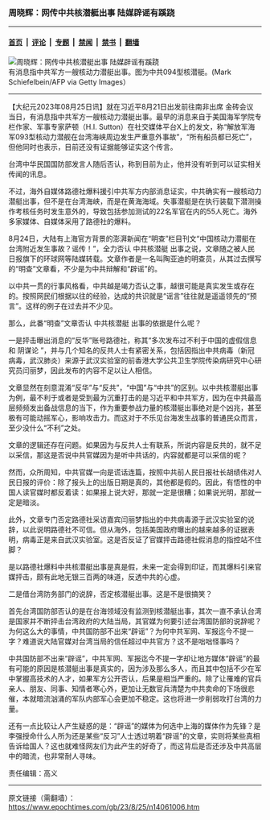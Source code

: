 ### 周晓辉：网传中共核潜艇出事 陆媒辟谣有蹊跷

---

#### [首页](../../../..?n14061006) &nbsp;|&nbsp; [评论](../../../../../epoch-comment?n14061006) &nbsp;|&nbsp; [专题](../../../../../epoch-special?n14061006) &nbsp;|&nbsp; [禁闻](../../../../../epoch-news?n14061006) &nbsp;|&nbsp; [禁书](../../../../../books?n14061006) &nbsp;|&nbsp; [翻墙](https://github.com/gfw-breaker/nogfw/blob/master/README.md?n14061006)


<div><img alt="周晓辉：网传中共核潜艇出事 陆媒辟谣有蹊跷" class="attachment-djy_600_400 size-djy_600_400 wp-post-image" src="https://i.epochtimes.com/assets/uploads/2021/12/id13420093-GettyImages-1138905975-600x400@1200x1200.jpg"/>
<div class="caption">
 有消息指中共军方一艘核动力潜艇出事。图为中共094型核潜艇。(Mark Schiefelbein/AFP via Getty Images）
</div></div><hr/><div class="post_content" id="artbody" itemprop="articleBody">
 <!-- article content begin -->
 <p>
  【大纪元2023年08月25日讯】就在习近平8月21日出发前往南非出席
  <ok href="https://www.epochtimes.com/gb/tag/%E9%87%91%E7%A0%96%E4%BC%9A%E8%AE%AE.html">
   金砖会议
  </ok>
  当日，有消息指中共军方一艘核动力潜艇出事。最早的消息来自于美国海军学院专栏作家、军事专家萨顿（H.I. Sutton）在社交媒体平台X上的发文，称“解放军海军093型核动力潜舰在台湾海峡周边发生严重意外事故”，“所有船员都已死亡”，但他同时也表示，目前还没有证据能够证实这个传言。
 </p>
 <p>
  台湾中华民国国防部发言人随后否认，称到目前为止，他并没有听到可以证实相关传闻的讯息。
 </p>
 <p>
  不过，海外自媒体路德社爆料援引中共军方内部消息证实，中共确实有一艘核动力潜艇出事，但不是在台湾海峡，而是在黄海海域。失事潜艇是在执行装载下潜测操作考核任务时发生意外的，导致包括参加测试的22名军官在内的55人死亡。海外多家媒体、自媒体采用了路德社的爆料。
 </p>
 <p>
  8月24日，大陆有上海官方背景的澎湃新闻在“明查”栏目刊文“中国核动力潜艇在台湾附近发生事故？谣传！”，全力否认
  <ok href="https://www.epochtimes.com/gb/tag/%E4%B8%AD%E5%85%B1%E6%A0%B8%E6%BD%9C%E8%89%87.html">
   中共核潜艇
  </ok>
  出事之说，文章随之被人民日报旗下的环球网等陆媒转载。文章作者是一名叫陶亚迪的明查员，从其过去撰写的“明查”文章看，不少是为中共辩解和“辟谣”的。
 </p>
 <p>
  以中共一贯的行事风格看，中共越是竭力否认之事，越很可能是真实发生或存在的。按照网民们根据以往的经验，达成的共识就是“谣言”往往就是遥遥领先的“预言”。这样的例子在过去并不少见。
 </p>
 <p>
  那么，此番“明查”文章否认
  <ok href="https://www.epochtimes.com/gb/tag/%E4%B8%AD%E5%85%B1%E6%A0%B8%E6%BD%9C%E8%89%87.html">
   中共核潜艇
  </ok>
  出事的依据是什么呢？
 </p>
 <p>
  一是抨击曝出消息的“反华”账号路德社，称其“多次发布过不利于中国的虚假信息和
  <ok href="https://www.epochtimes.com/gb/tag/%E9%98%B4%E8%B0%8B%E8%AE%BA.html">
   阴谋论
  </ok>
  ”，并与几个知名的反共人士有紧密关系，包括因指出中共病毒（新冠病毒，武汉肺炎）来源于武汉实验室的前香港大学公共卫生学院传染病研究中心研究员闫丽梦，因此发布的内容不足以让人相信。
 </p>
 <p>
  文章显然在刻意混淆“反华”与“反共”，“中国”与“中共”的区别。以中共核潜艇出事为例，最不利于或者是受到最为沉重打击的是习近平和中共军方，因为在中共最高层频频发出备战信息的当下，作为重要参战力量的核潜艇出事绝对是个凶兆，甚至极有可能动摇军心，影响攻击力。而这对于不乐见台海发生战事的普通民众而言，至少没什么“不利”之处。
 </p>
 <p>
  文章的逻辑还存在问题。如果因为与反共人士有联系，所说内容是反共的，就不足以采信，那这是否说中共官媒因为是听中共话的，内容就都是可以采信的呢？
 </p>
 <p>
  然而，众所周知，中共官媒一向是谎话连篇，按照中共前人民日报社长胡绩伟对人民日报的评价：除了报头上的出版日期是真的，其他都是假的。因此，有悟性的中国人读官媒时都反着读：如果报上说大好，那就一定是很糟；如果说光明，那就一定是暗淡。
 </p>
 <p>
  此外，文章专门否定路德社采访嘉宾闫丽梦指出的中共病毒源于武汉实验室的说辞，以此说明路德社不可信。但从海外，包括美国政府曝出的越来越多的证据表明，病毒正是来自武汉实验室。这是否反证了官媒抨击路德社假消息的指控站不住脚？
 </p>
 <p>
  是以路德社爆料中共核潜艇出事是真是假，未来一定会得到印证，而其爆料引来官媒抨击，颇有此地无银三百两的味道，反透中共的心虚。
 </p>
 <p>
  二是借台湾防务部门的说辞，否定核潜艇出事。这是不是很搞笑？
 </p>
 <p>
  首先台湾国防部否认的是在台海领域没有监测到核潜艇出事，其次一直不承认台湾是国家并不断抨击台湾政府的大陆当局，其官媒为何要引述台湾国防部的说辞呢？为何这么大的事情，中共国防部不出来“辟谣”？为何中共军网、军报迄今不提一字？难道说大陆官媒对台湾当局的信任超过中共官方？这不是咄咄怪事吗？
 </p>
 <p>
  中共国防部不出来“辟谣”，中共军网、军报迄今不提一字却让地方媒体“辟谣”的最有可能的原因是核潜艇出事是真实的，因为涉及那么多人，而且其中包括不少在军中掌握高技术的人才，如果军方公开否认，后果是相当严重的。除了让罹难的官兵亲人、朋友、同事、知情者寒心外，更加让无数官兵清楚为中共卖命的下场很悲催，本就暗流汹涌的军队内部军心会更加不稳定。这也将进一步削弱攻打台湾的力量。
 </p>
 <p>
  还有一点比较让人产生疑惑的是：“辟谣”的媒体为何选中上海的媒体作为先锋？是李强授命什么人所为还是某些“反习”人士透过明着“辟谣”的文章，实则将某些真相告诉给国人？这也就难怪网友们为此产生的好奇了，而这背后是否还涉及中共高层中的暗流，也非常耐人寻味。
 </p>
 <p>
  责任编辑：高义
 </p>
 <!-- article content end -->
 <div id="below_article_ad">
 </div>
</div>


---

原文链接（需翻墙）：https://www.epochtimes.com/gb/23/8/25/n14061006.htm